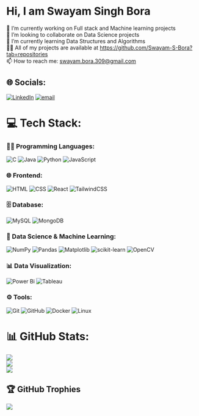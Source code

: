 # Hi, I am Swayam Singh Bora
🔭 I’m currently working on Full stack and Machine learning projects
<br>👯 I’m looking to collaborate on Data Science projects
<br>🌱 I’m currently learning Data Structures and Algorithms
<br>👨‍💻 All of my projects are available at https://github.com/Swayam-S-Bora?tab=repositories
<br>📫 How to reach me: swayam.bora.309@gmail.com


## 🌐 Socials:
[![LinkedIn](https://img.shields.io/badge/LinkedIn-%230077B5.svg?logo=linkedin&logoColor=white)](https://linkedin.com/in/https://www.linkedin.com/in/Swayam-Singh-Bora)
[![email](https://img.shields.io/badge/Email-D14836?logo=gmail&logoColor=white)](mailto:swayam.bora.309@gmail.com) 

# 💻 Tech Stack:

### 🧑‍💻 Programming Languages:
![C](https://img.shields.io/badge/c-%2300599C.svg?style=flat-square&logo=c&logoColor=white) 
![Java](https://img.shields.io/badge/java-%23ED8B00.svg?style=flat-square&logo=openjdk&logoColor=white) 
![Python](https://img.shields.io/badge/python-3670A0?style=flat-square&logo=python&logoColor=ffdd54) 
![JavaScript](https://img.shields.io/badge/javascript-%23323330.svg?style=flat-square&logo=javascript&logoColor=%23F7DF1E)

### 🌐 Frontend:
![HTML](https://img.shields.io/badge/HTML-%23E34F26.svg?style=flat-square&logo=html5&logoColor=white) 
![CSS](https://img.shields.io/badge/CSS-639?style=flat-square&logo=css&logoColor=fff)
![React](https://img.shields.io/badge/react-%2320232a.svg?style=flat-square&logo=react&logoColor=%2361DAFB) 
![TailwindCSS](https://img.shields.io/badge/tailwindcss-%2338B2AC.svg?style=flat-square&logo=tailwind-css&logoColor=white)

### 🗄 Database:
![MySQL](https://img.shields.io/badge/mysql-4479A1.svg?style=flat-square&logo=mysql&logoColor=white) 
![MongoDB](https://img.shields.io/badge/MongoDB-%234ea94b.svg?style=flat-square&logo=mongodb&logoColor=white) 

### 🧠 Data Science & Machine Learning:
![NumPy](https://img.shields.io/badge/numpy-%23013243.svg?style=flat-square&logo=numpy&logoColor=white) 
![Pandas](https://img.shields.io/badge/pandas-%23150458.svg?style=flat-square&logo=pandas&logoColor=white) 
![Matplotlib](https://custom-icon-badges.demolab.com/badge/Matplotlib-71D291?style=flat-square&logo=matplotlib&logoColor=fff) 
![scikit-learn](https://img.shields.io/badge/scikit--learn-%23F7931E.svg?style=flat-square&logo=scikit-learn&logoColor=white) 
![OpenCV](https://img.shields.io/badge/opencv-%23white.svg?style=flat-square&logo=opencv&logoColor=white) 

### 📊 Data Visualization:
![Power Bi](https://custom-icon-badges.demolab.com/badge/Power%20BI-F1C912?style=flat-square&logo=power-bi&logoColor=fff) 
![Tableau](https://custom-icon-badges.demolab.com/badge/Tableau-0176D3?style=flat-square&logo=tableau&logoColor=fff)

### ⚙️ Tools:
![Git](https://img.shields.io/badge/git-%23F05033.svg?style=flat-square&logo=git&logoColor=white) 
![GitHub](https://img.shields.io/badge/github-%23121011.svg?style=flat-square&logo=github&logoColor=white) 
![Docker](https://img.shields.io/badge/docker-%230db7ed.svg?style=flat-square&logo=docker&logoColor=white) 
![Linux](https://img.shields.io/badge/Linux-FCC624?style=flat-square&logo=linux&logoColor=black)



# 📊 GitHub Stats:
![](https://github-readme-stats.vercel.app/api?username=Swayam-S-Bora&theme=dark&hide_border=false&include_all_commits=true&count_private=true)<br/>
![](https://nirzak-streak-stats.vercel.app/?user=Swayam-S-Bora&theme=dark&hide_border=false)<br/>
![](https://github-readme-stats.vercel.app/api/top-langs/?username=Swayam-S-Bora&theme=dark&hide_border=false&include_all_commits=true&count_private=true&layout=compact)

## 🏆 GitHub Trophies
![](https://github-profile-trophy.vercel.app/?username=Swayam-S-Bora&theme=radical&no-frame=true&no-bg=true&margin-w=4)

<!-- Proudly created with GPRM ( https://gprm.itsvg.in ) -->
